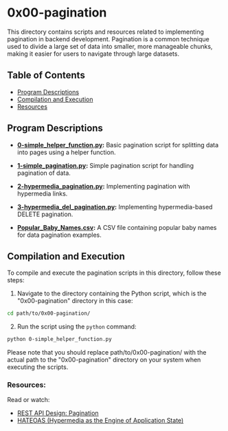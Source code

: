 # 0x00-pagination

This directory contains scripts and resources related to implementing pagination in backend development. Pagination is a common technique used to divide a large set of data into smaller, more manageable chunks, making it easier for users to navigate through large datasets.

## Table of Contents

- [Program Descriptions](#program-descriptions)
- [Compilation and Execution](#compilation-and-execution)
- [Resources](#resources)

## Program Descriptions

- **[0-simple_helper_function.py](https://github.com/iakev/alx-backend/blob/main/0x00-pagination/0-simple_helper_function.py):** Basic pagination script for splitting data into pages using a helper function.

- **[1-simple_pagination.py](https://github.com/iakev/alx-backend/blob/main/0x00-pagination/1-simple_pagination.py):** Simple pagination script for handling pagination of data.

- **[2-hypermedia_pagination.py](https://github.com/iakev/alx-backend/blob/main/0x00-pagination/2-hypermedia_pagination.py):** Implementing pagination with hypermedia links.

- **[3-hypermedia_del_pagination.py](https://github.com/iakev/alx-backend/blob/main/0x00-pagination/3-hypermedia_del_pagination.py):** Implementing hypermedia-based DELETE pagination.

- **[Popular_Baby_Names.csv](https://github.com/iakev/alx-backend/blob/main/0x00-pagination/Popular_Baby_Names.csv):** A CSV file containing popular baby names for data pagination examples.

## Compilation and Execution

To compile and execute the pagination scripts in this directory, follow these steps:

1. Navigate to the directory containing the Python script, which is the "0x00-pagination" directory in this case:

  ```bash
  cd path/to/0x00-pagination/
  ```

2. Run the script using the `python` command:

  ```bash
  python 0-simple_helper_function.py
  ```

Please note that you should replace path/to/0x00-pagination/ with the actual path to the "0x00-pagination" directory on your system when executing the scripts.

### Resources:

Read or watch:

- [REST API Design: Pagination](https://www.moesif.com/blog/technical/api-design/REST-API-Design-Filtering-Sorting-and-Pagination/#pagination)
- [HATEOAS (Hypermedia as the Engine of Application State)](https://en.wikipedia.org/wiki/HATEOAS)
